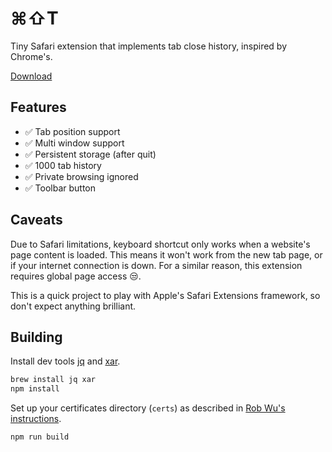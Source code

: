 # ⌘⇧T

Tiny Safari extension that implements tab close history, inspired by Chrome's.

[Download](http://camlittle.com/files/cmd-shift-t_0.0.3.safariextz)

## Features

- ✅ Tab position support
- ✅ Multi window support
- ✅ Persistent storage (after quit)
- ✅ 1000 tab history
- ✅ Private browsing ignored
- ✅ Toolbar button

## Caveats

Due to Safari limitations, keyboard shortcut only works when a website's page
content is loaded. This means it won't work from the new tab page, or if your
internet connection is down. For a similar reason, this extension requires
global page access 😒.

This is a quick project to play with Apple's Safari Extensions framework, so
don't expect anything brilliant.

## Building

Install dev tools [jq](https://stedolan.github.io/jq/) and [xar](https://stedolan.github.io/jq/).

```sh
brew install jq xar
npm install
```

Set up your certificates directory (`certs`) as described in [Rob Wu's instructions](https://github.com/Rob--W/extension-dev-tools/tree/master/safari#building-automated-linuxmac).

`npm run build`

